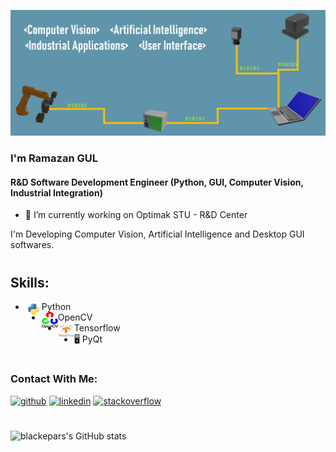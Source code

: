 ![I am Python Developer](BANNER.png)

### I'm Ramazan GUL
#### R&D Software Development Engineer (Python, GUI, Computer Vision, Industrial Integration)
- 🦾 I’m currently working on Optimak STU - R&D Center 

I'm Developing Computer Vision, Artificial Intelligence and Desktop GUI softwares.
# 

## Skills: 
- <img align="left" width="26px" src="https://raw.githubusercontent.com/github/explore/80688e429a7d4ef2fca1e82350fe8e3517d3494d/topics/python/python.png" /> Python 
- <img align="left" width="26px" src="https://raw.githubusercontent.com/github/explore/80688e429a7d4ef2fca1e82350fe8e3517d3494d/topics/opencv/opencv.png" /> OpenCV 
- <img align="left" width="26px" src="https://raw.githubusercontent.com/github/explore/80688e429a7d4ef2fca1e82350fe8e3517d3494d/topics/tensorflow/tensorflow.png" /> Tensorflow 
- 🖥️ PyQt 




# 
### Contact With Me:
[<img src='https://cdn.jsdelivr.net/npm/simple-icons@3.0.1/icons/github.svg' alt='github' height='40'>](https://github.com/blackepars)  [<img src='https://cdn.jsdelivr.net/npm/simple-icons@3.0.1/icons/linkedin.svg' alt='linkedin' height='40'>](https://www.linkedin.com/in/ramazan-gul/)  [<img src='https://cdn.jsdelivr.net/npm/simple-icons@3.0.1/icons/stackoverflow.svg' alt='stackoverflow' height='40'>](https://stackoverflow.com/users/12449793/blackepars)  

# 
![blackepars's GitHub stats](https://github-readme-stats.vercel.app/api?username=blackepars&show_icons=true&count_private=true) 
